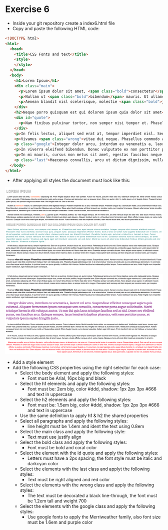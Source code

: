 # Exercise 6

* Inside your git repository create a index6.html file
* Copy and paste the following HTML code:

```html
<!DOCTYPE html>
<html>
  <head>
    <title>CSS Fonts and text</title>
    <style>
    </style>
  </head>
  <body>
    <h1>Lorem Ipsum</h1>
    <div class="main">
      <p>Lorem ipsum dolor sit amet, <span class="bold">consectetur</span> adipiscing elit. Proin fringilla dapibus tellus vitae porttitor. Fusce nisi mauris, posuere vitae odio non, bibendum semper elit. Morbi ornare massa cursus dictum venenatis. Pellentesque lobortis condimentum justo porta congue. Vivamus sed elementum est, ac posuere lorem. Duis non auctor nibh. In mattis ipsum ut mi feugiat dictum. Praesent tempor quam ipsum, nec porttitor magna accumsan vitae. Sed fringilla velit nisi. Sed ut elit eros.</p>
      <p>Nullam ut <span class="bold">bibendum</span> mauris. Ut ullamcorper ante sit amet egestas tristique. Praesent imperdiet dui ac arcu venenatis tempor. Praesent congue dui a sollicitudin mattis. Duis condimentum metus nunc. Cras bibendum consectetur mi sed imperdiet. Quisque quis est lectus. Class aptent taciti sociosqu ad litora torquent per conubia nostra, per inceptos himenaeos. Aliquam ullamcorper turpis convallis, fringilla dolor at, hendrerit ligula. Etiam sit amet orci at odio semper consectetur. Donec cursus elit diam, non tincidunt leo molestie ut..</p>
      <p>Aenean blandit nisl scelerisque, molestie <span class="bold">justo</span> a, gravida quam. Phasellus porttitor, dui vitae feugiat tempus, elit mi mollis sem, sit amet vehicula turpis leo sed velit. Sed iaculis rhoncus mauris. Pellentesque sodales egestas dui sit amet rutrum. Nullam tincidunt quis diam eget aliquam. Aliquam tincidunt porta mi, ut faucibus lorem fermentum eget. Etiam efficitur massa turpis, ac varius nulla luctus at. Quisque rutrum eros vitae ligula aliquet, non eleifend odio dictum. Fusce venenatis, nulla sed imperdiet convallis, diam mauris iaculis ante, nec dictum justo tellus id dui..</p>
    </div>
    <h2>Neque porro quisquam est qui dolorem ipsum quia dolor sit amet</h2>
    <div id="quote">
      <p>Nam finibus pulvinar tortor, non semper nisi tempor et. Phasellus sed nunc eget neque viverra sodales. Integer congue nibh rhoncus eleifend suscipit. Praesent vitae nunc eleifend, laoreet risus quis, aliquet nulla. Quisque imperdiet efficitur mollis. Sed ut eros sit amet nulla sagittis bibendum vel in libero. Ut id est egestas, vehicula ante id, auctor diam. Aenean porta sem nec blandit tincidunt. Curabitur turpis sem, pulvinar a lobortis a, laoreet a risus. Fusce pharetra elit lorem, cursus vehicula est interdum non. Mauris in dolor a mi porta elementum non vel mi. Curabitur lobortis nulla eu tellus tempus, sit amet imperdiet sapien auctor. Vivamus sed ligula eget est tincidunt venenatis vel sed dolor. Morbi ac nunc sit amet eros bibendum finibus. Etiam gravida sed nisi quis lobortis. Vivamus a aliquam ligula..</p>
    </div>
    <p>In felis lectus, aliquet sed erat at, tempor imperdiet nisl. Sed non ex pulvinar, tincidunt lacus vel, auctor metus. Pellentesque lacinia urna nisl. Donec dapibus varius odio malesuada luctus. Quisque porta aliquet nibh sit amet ullamcorper. Suspendisse neque risus, ornare sed tortor porttitor, feugiat imperdiet eros. Etiam aliquam commodo leo, at lobortis augue maximus at. Lorem ipsum dolor sit amet, consectetur adipiscing elit. Proin ornare finibus ligula, non rutrum felis ultrices vel. Morbi vitae dolor enim. Phasellus semper convallis ultricies. Nunc aliquet varius sapien, in sollicitudin mauris tincidunt sed. Mauris semper, massa non dictum blandit, massa tortor maximus diam, ut semper tortor elit in magna. Class aptent taciti sociosqu ad litora torquent per conubia nostra, per inceptos himenaeos..</p>
    <p>Vivamus <span class="wrong">vitae dui neque. Phasellus commodo auctor condimentum</span>. Sed quis magna massa. Suspendisse potenti. Aenean eros leo, aliquam sed enim id, tincidunt lobortis elit. Fusce posuere quam vitae felis condimentum tristique. Nam vel malesuada ante. Phasellus feugiat pellentesque nisl. In at ornare lectus. Vivamus sit amet justo eu orci pellentesque elementum. In commodo urna vitae neque iaculis dapibus. In pulvinar lorem non purus gravida, in efficitur nibh rhoncus. Nullam faucibus leo malesuada porttitor tempor. Fusce vestibulum est arcu. Nulla fringilla nunc imperdiet sapien vestibulum, eget malesuada quam consequat..</p>
    <p class="google">Integer dolor arcu, interdum eu venenatis a, laoreet vel arcu. Suspendisse efficitur consequat sapien quis euismod. Aliquam fermentum ipsum consequat sem convallis, consectetur porta augue sollicitudin. Morbi tristique lorem in elit volutpat auctor. Ut non dui quis lacus tristique faucibus sed at nisl. Donec nec eleifend purus, nec faucibus arcu. Quisque semper, lacus hendrerit dapibus pharetra, velit sem porttitor purus, et vulputate ipsum sapien fringilla justo..</p>
    <p>In viverra eleifend bibendum. Donec vulputate ex non porttitor posuere. Cras et placerat lectus. Morbi imperdiet lectus tellus, eu consequat orci dapibus sed. Vestibulum turpis lorem, tempor eget ornare vitae, placerat sed arcu. Quisque iaculis posuere massa, sit amet commodo diam. Aenean leo nisi, fringilla nec vehicula id, euismod id sem. Vestibulum consequat suscipit pretium. Nullam consequat lorem nisl, non blandit purus mollis ut. Suspendisse potenti. Etiam feugiat mauris a urna laoreet vulputate. Nullam eget nibh ipsum. Proin hendrerit nisi non nisl tristique, ut cursus tellus euismod..</p>
    <p>In mi mauris, cursus non metus sit amet, egestas faucibus neque. Vivamus efficitur justo vitae tempus ullamcorper. Etiam euismod enim mauris, at mollis lorem egestas vel. Phasellus id congue lorem. Fusce ac massa in lacus convallis euismod vitae sit amet neque. Aenean a turpis efficitur, congue est et, varius magna. Quisque et arcu sit amet dolor maximus consectetur in at enim..</p>
    <p class="last">Maecenas convallis, arcu ut dictum dignissim, nulla nulla dignissim ipsum, et aliquet enim nisi quis orci. Vivamus iaculis turpis ut consectetur viverra. Suspendisse potenti. Duis nec elit ac arcu congue efficitur. Phasellus in tortor sed augue luctus cursus suscipit in turpis. Sed convallis turpis a ultrices vestibulum. Donec in ante velit. Vivamus suscipit tincidunt sapien, a feugiat nunc bibendum ut. Mauris efficitur eu justo a commodo. Pellentesque maximus viverra lectus, vel fermentum augue feugiat eu. In accumsan, leo eget egestas porta, augue tellus pharetra mi, vel aliquet nunc ligula fringilla orci. Nunc vel sollicitudin nibh. Etiam aliquam, nibh sed euismod mollis, nibh ipsum auctor massa, in placerat metus dui vitae tellus. Curabitur augue magna, imperdiet a posuere sed, accumsan ac dolor. Nunc sapien ipsum, fermentum id orci sit amet, molestie egestas lacus. Sed quam dolor, vulputate non leo vel, sodales rhoncus lectus..</p>
  </body>
</html>
```

* After applying all styles the document must look like this:

![Ex 6](./results/ex_6.png)

![Ex 6](./results/ex_6b.png)

* Add a style element
* Add the following CSS properties using the right selector for each case:
  * Select the body element and apply the following styles:
      * Font must be Arial, 16px big and black
  * Select the h1 elements and apply the following styles:
    * Font must be: 2em big, color #ddd, shadow: 1px 2px 3px #666 and text in uppercase
  * Select the h2 elements and apply the following styles:
    * Font must be: 1.5em big, color #ddd, shadow: 1px 2px 3px #666 and text in uppercase
  * Use the same definition to apply h1 & h2 the shared properties
  * Select all paragraphs and apply the following styles:
    * line height must be 1.4em and ident the text using 0.8em
  * Select the main class and apply the following style:
    * Text must use justify align
  * Select the bold class and apply the following styles:
    * Font must be bold and coral color
  * Select the element with the id quote and apply the following styles:
    * Letters must have a 2px spacing, the font style must be italic and darkcyan color
  * Select the elements with the last class and applyt the following styles:
    * Text must be right aligned and red color
  * Select the elements with the wrong class and apply the following styles:
    * The text must be decorated a black line-through, the font must be 1.2em tall and weight 700
  * Select the elements with the google class and apply the following styles:
    * Use google fonts to apply the Merriweather family, also font size must be 1.6em and purple color
